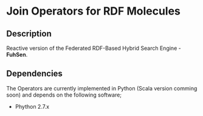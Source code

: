 # Join Operators for RDF Molecules

## Description
Reactive version of the Federated RDF-Based Hybrid Search Engine - **FuhSen**.

## Dependencies
The Operators are currently implemented in Python (Scala version comming soon) and depends on the following software;

* Phython 2.7.x
